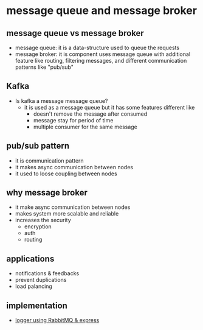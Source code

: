 # message queue and message broker

## message queue vs message broker
   - message queue: it is a data-structure used to queue the requests
   - message broker: it is component uses message queue with additional feature like routing, filtering messages, and different communication patterns like "pub/sub"


## Kafka
   - Is kafka a message message queue?
     - it is used as a message queue but it has some features different like
       - doesn't remove the message after consumed
       - message stay for period of time
       - multiple consumer for the same message

## pub/sub pattern 
   - it is communication pattern 
   - it makes async communication between nodes
   - it used to loose coupling between nodes

## why message broker
   - it make async communication between nodes
   - makes system more scalable and reliable
   - increases the security
     - encryption
     - auth
     - routing

## applications
   - notifications & feedbacks
   - prevent duplications
   - load palancing

## implementation
   - <a href="https://github.com/Khaled802/logger">logger using RabbitMQ & express</a>
   